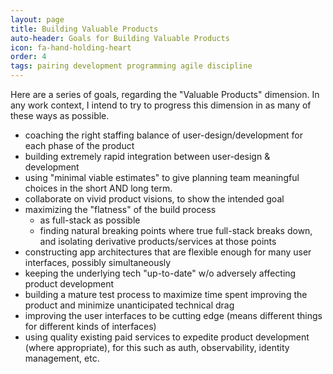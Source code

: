 ```yaml
---
layout: page
title: Building Valuable Products
auto-header: Goals for Building Valuable Products
icon: fa-hand-holding-heart
order: 4
tags: pairing development programming agile discipline
---
```


Here are a series of goals, regarding the "Valuable Products" dimension. In any work context, I intend to try to progress this dimension in as many of these ways as possible.

* coaching the right staffing balance of user-design/development for each phase of the product
* building extremely rapid integration between user-design & development
* using "minimal viable estimates" to give planning team meaningful choices in the short AND long term.
* collaborate on vivid product visions, to show the intended goal
* maximizing the "flatness" of the build process
  * as full-stack as possible
  * finding natural breaking points where true full-stack breaks down, and isolating derivative products/services at those points
* constructing app architectures that are flexible enough for many user interfaces, possibly simultaneously
* keeping the underlying tech "up-to-date" w/o adversely affecting product development
* building a mature test process to maximize time spent improving the product and minimize unanticipated technical drag
* improving the user interfaces to be cutting edge (means different things for different kinds of interfaces)
* using quality existing paid services to expedite product development (where appropriate), for this such as auth, observability, identity management, etc.
